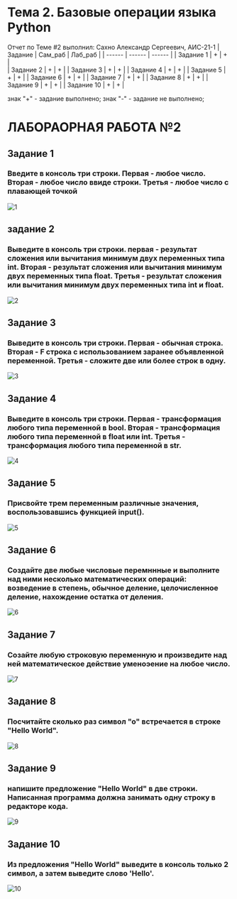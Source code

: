 # Тема 2. Базовые операции языка Python
Отчет по Теме #2 выполнил:
Сахно Александр Сергеевич, АИС-21-1
| Задание | Сам_раб | Лаб_раб | 
| ------ | ------ | ------ | 
| Задание 1 | + | + |  
| Задание 2 | + | + | 
| Задание 3 | + | + | 
| Задание 4 | + | + | 
| Задание 5 | + | + | 
| Задание 6 | + | + | 
| Задание 7 | + | + | 
| Задание 8 | + | + | 
| Задание 9 | + | + | 
| Задание 10 | + | + | 

знак "+" - задание выполнено; знак "-" - задание не выполнено;

# ЛАБОРАОРНАЯ РАБОТА №2
## Задание 1
### Введите в консоль три строки. Первая - любое число. Вторая - любое число ввиде строки. Третья - любое число с плавающей точкой

![1](https://github.com/Alexsergh/Engineering/assets/134552389/14f45c90-b5d4-4fe2-9f3b-b0980edce86a)

## задание 2
### Выведите в консоль три строки. первая - результат сложения или вычитания минимум двух переменных типа int. Вторая - результат сложения или вычитания минимум двух переменных типа float. Третья - результат сложения или вычитания минимум двух переменных типа int и float.
![2](https://github.com/Alexsergh/Engineering/assets/134552389/da7dbc53-6f15-4d9c-be5f-8a305435fd39)

## Задание 3
### Выведите в консоль три строки. Первая - обычная строка. Вторая - F строка с использованием заранее объявленной переменной. Третья - сложите две или более строк в одну.
![3](https://github.com/Alexsergh/Engineering/assets/134552389/c3900e2f-7e8a-4931-b4c9-a5745ca8fb70)

## Задание 4
### Выведите в консоль три строки. Первая - трансформация любого типа переменной в bool. Вторая - трансформация любого типа переменной в float или int. Третья - трансформация любого типа переменной в str.
![4](https://github.com/Alexsergh/Engineering/assets/134552389/72c2c159-84f7-4da4-8651-1916709a8c20)

## Задание 5
### Присвойте трем переменным различные значения, воспользовавшись функцией input().
![5](https://github.com/Alexsergh/Engineering/assets/134552389/7faf0d93-fbe7-4a95-9361-3678f45eb5a1)

## Задание 6
### Создайте две любые числовые перемннные и выполните над ними несколько математических операций: возведение в степень, обычное деление, целочисленное деление, нахождение остатка от деления. 
![6](https://github.com/Alexsergh/Engineering/assets/134552389/0068d081-5197-4a30-8b44-17759f2df947)

## Задание 7
### Созайте любую строковую переменную и произведите над ней математическое действие уменоэение на любое число.
![7](https://github.com/Alexsergh/Engineering/assets/134552389/e517c6c4-8ba5-49b2-ab8c-b5da13de3d58)

## Задание 8
### Посчитайте сколько раз символ "о" встречается в строке "Hello World".
![8](https://github.com/Alexsergh/Engineering/assets/134552389/f0c0b0a5-7059-47a5-9fd0-9c1b20dffd75)

## Задание 9
### напишите предложение "Hello World" в две строки. Написанная программа должна занимать одну строку в редакторе кода.
![9](https://github.com/Alexsergh/Engineering/assets/134552389/c226aeb6-a76a-4245-8022-228af19a5f62)

## Задание 10
### Из предложения "Hello World" выведите в консоль только 2 символ, а затем выведите слово 'Hello'.
![10](https://github.com/Alexsergh/Engineering/assets/134552389/2b3ba1ca-acad-49b4-8012-04513d469751)





